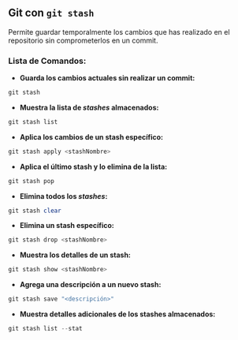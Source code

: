 ## **Git con `git stash`**
Permite guardar temporalmente los cambios que has realizado en el repositorio sin comprometerlos en un commit.
### Lista de Comandos:
* **Guarda los cambios actuales sin realizar un commit:**
```powershell
git stash
```
* **Muestra la lista de _stashes_ almacenados:**
```powershell
git stash list
```
* **Aplica los cambios de un stash específico:**
```powershell
git stash apply <stashNombre>
```
* **Aplica el último stash y lo elimina de la lista:**
```powershell
git stash pop
```
* **Elimina todos los _stashes_:**
```powershell
git stash clear
```
* **Elimina un stash específico:**
```powershell
git stash drop <stashNombre>
```
* **Muestra los detalles de un stash:**
```powershell
git stash show <stashNombre> 
```
* **Agrega una descripción a un nuevo stash:**
```powershell
git stash save "<descripción>"
```
* **Muestra detalles adicionales de los stashes almacenados:**
```powershell
git stash list --stat
```